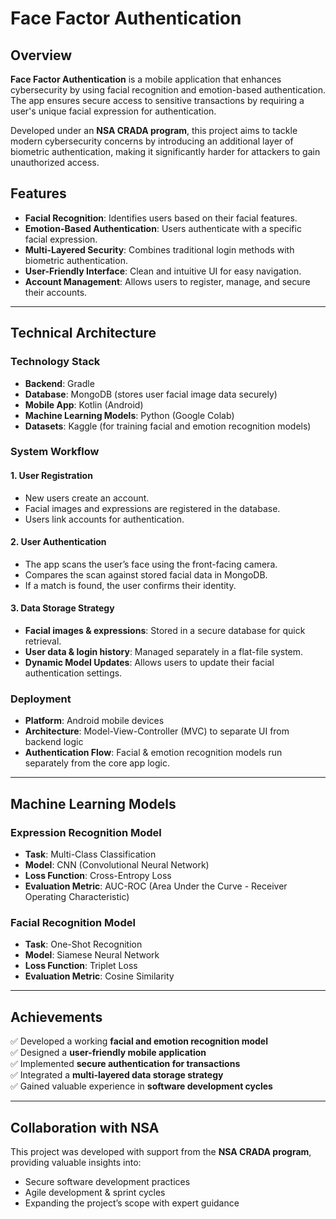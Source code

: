 # Face Factor Authentication  

## Overview  
**Face Factor Authentication** is a mobile application that enhances cybersecurity by using facial recognition and emotion-based authentication. The app ensures secure access to sensitive transactions by requiring a user's unique facial expression for authentication.  

Developed under an **NSA CRADA program**, this project aims to tackle modern cybersecurity concerns by introducing an additional layer of biometric authentication, making it significantly harder for attackers to gain unauthorized access.  

## Features  
- **Facial Recognition**: Identifies users based on their facial features.  
- **Emotion-Based Authentication**: Users authenticate with a specific facial expression.  
- **Multi-Layered Security**: Combines traditional login methods with biometric authentication.  
- **User-Friendly Interface**: Clean and intuitive UI for easy navigation.  
- **Account Management**: Allows users to register, manage, and secure their accounts.  

---

## Technical Architecture  

### Technology Stack  
- **Backend**: Gradle  
- **Database**: MongoDB (stores user facial image data securely)  
- **Mobile App**: Kotlin (Android)  
- **Machine Learning Models**: Python (Google Colab)  
- **Datasets**: Kaggle (for training facial and emotion recognition models)  

### System Workflow  
#### 1. **User Registration**  
- New users create an account.  
- Facial images and expressions are registered in the database.  
- Users link accounts for authentication.  

#### 2. **User Authentication**  
- The app scans the user’s face using the front-facing camera.  
- Compares the scan against stored facial data in MongoDB.  
- If a match is found, the user confirms their identity.  

#### 3. **Data Storage Strategy**  
- **Facial images & expressions**: Stored in a secure database for quick retrieval.  
- **User data & login history**: Managed separately in a flat-file system.  
- **Dynamic Model Updates**: Allows users to update their facial authentication settings.  

### Deployment  
- **Platform**: Android mobile devices  
- **Architecture**: Model-View-Controller (MVC) to separate UI from backend logic  
- **Authentication Flow**: Facial & emotion recognition models run separately from the core app logic.  

---

## Machine Learning Models  

### **Expression Recognition Model**  
- **Task**: Multi-Class Classification  
- **Model**: CNN (Convolutional Neural Network)  
- **Loss Function**: Cross-Entropy Loss  
- **Evaluation Metric**: AUC-ROC (Area Under the Curve - Receiver Operating Characteristic)  

### **Facial Recognition Model**  
- **Task**: One-Shot Recognition  
- **Model**: Siamese Neural Network  
- **Loss Function**: Triplet Loss  
- **Evaluation Metric**: Cosine Similarity  

---

## Achievements  
✅ Developed a working **facial and emotion recognition model**  
✅ Designed a **user-friendly mobile application**  
✅ Implemented **secure authentication for transactions**  
✅ Integrated a **multi-layered data storage strategy**  
✅ Gained valuable experience in **software development cycles**  

---

## Collaboration with NSA  
This project was developed with support from the **NSA CRADA program**, providing valuable insights into:  
- Secure software development practices  
- Agile development & sprint cycles  
- Expanding the project’s scope with expert guidance  
